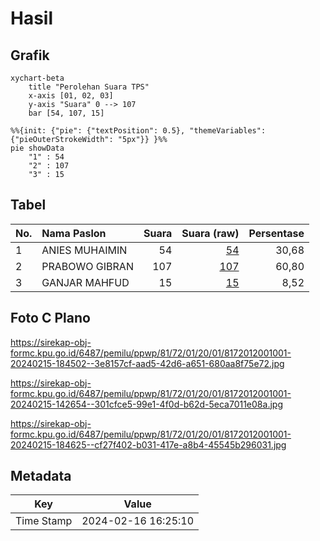 # Hasil

## Grafik

```mermaid
xychart-beta
    title "Perolehan Suara TPS"
    x-axis [01, 02, 03]
    y-axis "Suara" 0 --> 107
    bar [54, 107, 15]
```

```mermaid
%%{init: {"pie": {"textPosition": 0.5}, "themeVariables": {"pieOuterStrokeWidth": "5px"}} }%%
pie showData
    "1" : 54
    "2" : 107
    "3" : 15
```

## Tabel

| No. | Nama Paslon    | Suara | Suara (raw) | Persentase |
|:--- |:-------------- | -----:| -----------:| ----------:|
| 1   | ANIES MUHAIMIN | 54    | [54][p-1]   | 30,68      |
| 2   | PRABOWO GIBRAN | 107   | [107][p-2]  | 60,80      |
| 3   | GANJAR MAHFUD  | 15    | [15][p-3]   | 8,52       |


[p-1]: https://github.com/gigit-pemilu/pemilu-2024-81-maluku/blob/main/pilpres/hitung-suara/sub/81-maluku/sub/72-kota-tual/sub/01-pulau-dullah-utara/sub/2001-fiditan/sub/001-tps/sub/paslon-1.txt
[p-2]: https://github.com/gigit-pemilu/pemilu-2024-81-maluku/blob/main/pilpres/hitung-suara/sub/81-maluku/sub/72-kota-tual/sub/01-pulau-dullah-utara/sub/2001-fiditan/sub/001-tps/sub/paslon-2.txt
[p-3]: https://github.com/gigit-pemilu/pemilu-2024-81-maluku/blob/main/pilpres/hitung-suara/sub/81-maluku/sub/72-kota-tual/sub/01-pulau-dullah-utara/sub/2001-fiditan/sub/001-tps/sub/paslon-3.txt

## Foto C Plano

https://sirekap-obj-formc.kpu.go.id/6487/pemilu/ppwp/81/72/01/20/01/8172012001001-20240215-184502--3e8157cf-aad5-42d6-a651-680aa8f75e72.jpg

https://sirekap-obj-formc.kpu.go.id/6487/pemilu/ppwp/81/72/01/20/01/8172012001001-20240215-142654--301cfce5-99e1-4f0d-b62d-5eca7011e08a.jpg

https://sirekap-obj-formc.kpu.go.id/6487/pemilu/ppwp/81/72/01/20/01/8172012001001-20240215-184625--cf27f402-b031-417e-a8b4-45545b296031.jpg


## Metadata

| Key        | Value               |
| ---------- | ------------------- |
| Time Stamp | 2024-02-16 16:25:10 |



